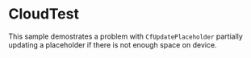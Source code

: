 # CloudTest

This sample demostrates a problem with `CfUpdatePlaceholder` partially updating a placeholder if there is not enough space on device.
